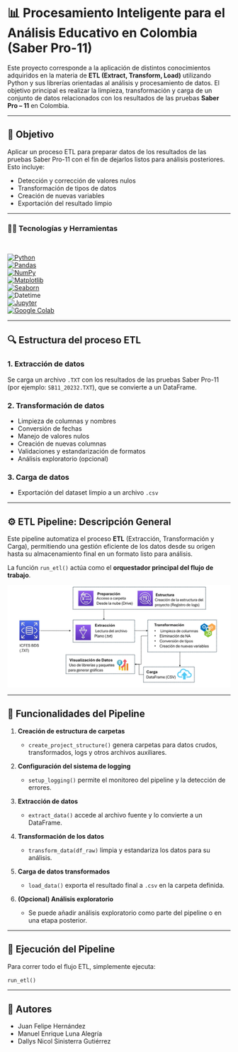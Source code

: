 # 📊 Procesamiento Inteligente para el Análisis Educativo en Colombia (Saber Pro-11)

Este proyecto corresponde a la aplicación de distintos conocimientos adquiridos en la materia de **ETL (Extract, Transform, Load)** utilizando Python y sus librerías orientadas al análisis y procesamiento de datos. El objetivo principal es realizar la limpieza, transformación y carga de un conjunto de datos relacionados con los resultados de las pruebas **Saber Pro – 11** en Colombia.

---

## 🎯 Objetivo

Aplicar un proceso ETL para preparar datos de los resultados de las pruebas Saber Pro-11 con el fin de dejarlos listos para análisis posteriores. Esto incluye:

- Detección y corrección de valores nulos  
- Transformación de tipos de datos  
- Creación de nuevas variables  
- Exportación del resultado limpio

---

### 👨‍💻 Tecnologías y Herramientas

<br />

[![Python](https://img.shields.io/badge/Python-black?style=for-the-badge&logo=python)](https://www.python.org/)  
[![Pandas](https://img.shields.io/badge/Pandas-purple?style=for-the-badge&logo=pandas)](https://pandas.pydata.org/)  
[![NumPy](https://img.shields.io/badge/NumPy-013243?style=for-the-badge&logo=numpy)](https://numpy.org/)  
[![Matplotlib](https://img.shields.io/badge/Matplotlib-11557c?style=for-the-badge&logo=matplotlib)](https://matplotlib.org/)  
[![Seaborn](https://img.shields.io/badge/Seaborn-7cb9e8?style=for-the-badge&logo=seaborn)](https://seaborn.pydata.org/)  
![Datetime](https://img.shields.io/badge/Datetime-333333?style=for-the-badge)  
[![Jupyter](https://img.shields.io/badge/Jupyter-F37626?style=for-the-badge&logo=jupyter)](https://jupyter.org/)  
[![Google Colab](https://img.shields.io/badge/Google%20Colab-F9AB00?style=for-the-badge&logo=googlecolab)](https://colab.research.google.com/)

---

## 🔍 Estructura del proceso ETL

### 1. **Extracción de datos**
Se carga un archivo `.TXT` con los resultados de las pruebas Saber Pro-11 (por ejemplo: `SB11_20232.TXT`), que se convierte a un DataFrame.

### 2. **Transformación de datos**
- Limpieza de columnas y nombres  
- Conversión de fechas  
- Manejo de valores nulos  
- Creación de nuevas columnas  
- Validaciones y estandarización de formatos  
- Análisis exploratorio (opcional)

### 3. **Carga de datos**
- Exportación del dataset limpio a un archivo `.csv`

---

## ⚙️ ETL Pipeline: Descripción General

Este pipeline automatiza el proceso **ETL** (Extracción, Transformación y Carga), permitiendo una gestión eficiente de los datos desde su origen hasta su almacenamiento final en un formato listo para análisis.

La función `run_etl()` actúa como el **orquestador principal del flujo de trabajo**.

![Flujo del Proceso ETL](flujoETL.png)

---

## 🔁 Funcionalidades del Pipeline

1. **Creación de estructura de carpetas**  
   - `create_project_structure()` genera carpetas para datos crudos, transformados, logs y otros archivos auxiliares.

2. **Configuración del sistema de logging**  
   - `setup_logging()` permite el monitoreo del pipeline y la detección de errores.

3. **Extracción de datos**  
   - `extract_data()` accede al archivo fuente y lo convierte a un DataFrame.

4. **Transformación de los datos**  
   - `transform_data(df_raw)` limpia y estandariza los datos para su análisis.

5. **Carga de datos transformados**  
   - `load_data()` exporta el resultado final a `.csv` en la carpeta definida.

6. **(Opcional) Análisis exploratorio**  
   - Se puede añadir análisis exploratorio como parte del pipeline o en una etapa posterior.

---

## 🧪 Ejecución del Pipeline

Para correr todo el flujo ETL, simplemente ejecuta:

```python
run_etl()
```

---

## 👥 Autores

- Juan Felipe Hernández  
- Manuel Enrique Luna Alegría  
- Dallys Nicol Sinisterra Gutiérrez
